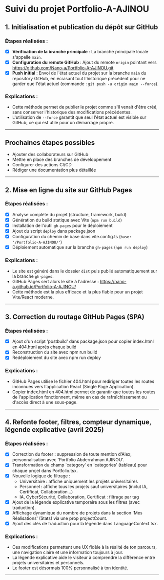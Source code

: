 # Suivi du projet Portfolio-A-AJINOU

## 1. Initialisation et publication du dépôt sur GitHub

### Étapes réalisées :

- [x] **Vérification de la branche principale** : La branche principale locale s'appelle `main`.
- [x] **Configuration du remote GitHub** : Ajout du remote `origin` pointant vers https://github.com/Nano-a/Portfolio-A-AJINOU.git
- [x] **Push initial** : Envoi de l'état actuel du projet sur la branche `main` du repository GitHub, en écrasant tout l'historique précédent pour ne garder que l'état actuel (commande : `git push -u origin main --force`).

### Explications :
- Cette méthode permet de publier le projet comme s'il venait d'être créé, sans conserver l'historique des modifications précédentes.
- L'utilisation de `--force` garantit que seul l'état actuel est visible sur GitHub, ce qui est utile pour un démarrage propre.

---

## Prochaines étapes possibles
- Ajouter des collaborateurs sur GitHub
- Mettre en place des branches de développement
- Configurer des actions CI/CD
- Rédiger une documentation plus détaillée

--- 

## 2. Mise en ligne du site sur GitHub Pages

### Étapes réalisées :
- [x] Analyse complète du projet (structure, framework, build)
- [x] Génération du build statique avec Vite (`npm run build`)
- [x] Installation de l'outil `gh-pages` pour le déploiement
- [x] Ajout du script `deploy` dans package.json
- [x] Configuration du chemin de base dans vite.config.ts (`base: '/Portfolio-A-AJINOU/'`)
- [x] Déploiement automatique sur la branche `gh-pages` (`npm run deploy`)

### Explications :
- Le site est généré dans le dossier `dist` puis publié automatiquement sur la branche `gh-pages`.
- GitHub Pages sert alors le site à l'adresse : https://nano-a.github.io/Portfolio-A-AJINOU/
- Cette méthode est la plus efficace et la plus fiable pour un projet Vite/React moderne.

--- 

## 3. Correction du routage GitHub Pages (SPA)

### Étapes réalisées :
- [x] Ajout d'un script 'postbuild' dans package.json pour copier index.html en 404.html après chaque build
- [x] Reconstruction du site avec npm run build
- [x] Redéploiement du site avec npm run deploy

### Explications :
- GitHub Pages utilise le fichier 404.html pour rediriger toutes les routes inconnues vers l'application React (Single Page Application).
- Copier index.html en 404.html permet de garantir que toutes les routes de l'application fonctionnent, même en cas de rafraîchissement ou d'accès direct à une sous-page.

--- 

## 4. Refonte footer, filtres, compteur dynamique, légende explicative (avril 2025)

### Étapes réalisées :
- [x] Correction du footer : suppression de toute mention d'Alex, personnalisation avec 'Portfolio Abderrahman AJINOU'.
- [x] Transformation du champ 'category' en 'categories' (tableau) pour chaque projet dans Portfolio.tsx.
- [x] Nouvelle logique de filtrage :
    - Universitaire : affiche uniquement les projets universitaires
    - Personnel : affiche tous les projets sauf universitaires (inclut IA, Certificat, Collaboration...)
    - IA, CyberSécurité, Collaboration, Certificat : filtrage par tag
- [x] Ajout de la légende explicative temporaire sous les filtres (avec traduction).
- [x] Affichage dynamique du nombre de projets dans la section 'Mes Réalisations' (Stats) via une prop projectCount.
- [x] Ajout des clés de traduction pour la légende dans LanguageContext.tsx.

### Explications :
- Ces modifications permettent une UX fidèle à la réalité de ton parcours, une navigation claire et une information toujours à jour.
- La légende explicative aide le visiteur à comprendre la différence entre projets universitaires et personnels.
- Le footer est désormais 100% personnalisé à ton identité.

--- 